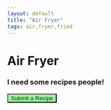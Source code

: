 ```yaml
---
layout: default
title: "Air Fryer"
tags: air,fryer,fried
---
```

# Air Fryer

### I need some recipes people!
<form action="mailto:craig.willett@gmail.com" method="GET">
    <input name="subject" type="hidden" value="TDC-New Recipe"/>
    <input type="submit" value="Submit a Recipe" style="background-color:#98FB98; color:#17202A;"/>
</form>
